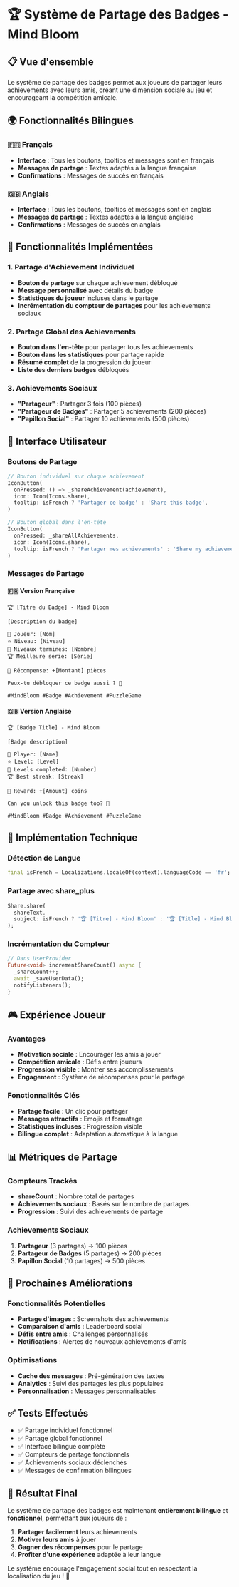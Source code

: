 # 🏆 Système de Partage des Badges - Mind Bloom

## 📋 Vue d'ensemble

Le système de partage des badges permet aux joueurs de partager leurs achievements avec leurs amis, créant une dimension sociale au jeu et encourageant la compétition amicale.

## 🌍 Fonctionnalités Bilingues

### 🇫🇷 Français
- **Interface** : Tous les boutons, tooltips et messages sont en français
- **Messages de partage** : Textes adaptés à la langue française
- **Confirmations** : Messages de succès en français

### 🇬🇧 Anglais  
- **Interface** : Tous les boutons, tooltips et messages sont en anglais
- **Messages de partage** : Textes adaptés à la langue anglaise
- **Confirmations** : Messages de succès en anglais

## 🎯 Fonctionnalités Implémentées

### 1. **Partage d'Achievement Individuel**
- **Bouton de partage** sur chaque achievement débloqué
- **Message personnalisé** avec détails du badge
- **Statistiques du joueur** incluses dans le partage
- **Incrémentation du compteur de partages** pour les achievements sociaux

### 2. **Partage Global des Achievements**
- **Bouton dans l'en-tête** pour partager tous les achievements
- **Bouton dans les statistiques** pour partage rapide
- **Résumé complet** de la progression du joueur
- **Liste des derniers badges** débloqués

### 3. **Achievements Sociaux**
- **"Partageur"** : Partager 3 fois (100 pièces)
- **"Partageur de Badges"** : Partager 5 achievements (200 pièces)
- **"Papillon Social"** : Partager 10 achievements (500 pièces)

## 📱 Interface Utilisateur

### Boutons de Partage
```dart
// Bouton individuel sur chaque achievement
IconButton(
  onPressed: () => _shareAchievement(achievement),
  icon: Icon(Icons.share),
  tooltip: isFrench ? 'Partager ce badge' : 'Share this badge',
)

// Bouton global dans l'en-tête
IconButton(
  onPressed: _shareAllAchievements,
  icon: Icon(Icons.share),
  tooltip: isFrench ? 'Partager mes achievements' : 'Share my achievements',
)
```

### Messages de Partage

#### 🇫🇷 Version Française
```
🏆 [Titre du Badge] - Mind Bloom

[Description du badge]

👤 Joueur: [Nom]
⭐ Niveau: [Niveau]
🎯 Niveaux terminés: [Nombre]
🏆 Meilleure série: [Série]

💎 Récompense: +[Montant] pièces

Peux-tu débloquer ce badge aussi ? 🌱

#MindBloom #Badge #Achievement #PuzzleGame
```

#### 🇬🇧 Version Anglaise
```
🏆 [Badge Title] - Mind Bloom

[Badge description]

👤 Player: [Name]
⭐ Level: [Level]
🎯 Levels completed: [Number]
🏆 Best streak: [Streak]

💎 Reward: +[Amount] coins

Can you unlock this badge too? 🌱

#MindBloom #Badge #Achievement #PuzzleGame
```

## 🔧 Implémentation Technique

### Détection de Langue
```dart
final isFrench = Localizations.localeOf(context).languageCode == 'fr';
```

### Partage avec share_plus
```dart
Share.share(
  shareText,
  subject: isFrench ? '🏆 [Titre] - Mind Bloom' : '🏆 [Title] - Mind Bloom',
);
```

### Incrémentation du Compteur
```dart
// Dans UserProvider
Future<void> incrementShareCount() async {
  _shareCount++;
  await _saveUserData();
  notifyListeners();
}
```

## 🎮 Expérience Joueur

### Avantages
- **Motivation sociale** : Encourager les amis à jouer
- **Compétition amicale** : Défis entre joueurs
- **Progression visible** : Montrer ses accomplissements
- **Engagement** : Système de récompenses pour le partage

### Fonctionnalités Clés
- **Partage facile** : Un clic pour partager
- **Messages attractifs** : Emojis et formatage
- **Statistiques incluses** : Progression visible
- **Bilingue complet** : Adaptation automatique à la langue

## 📊 Métriques de Partage

### Compteurs Trackés
- **shareCount** : Nombre total de partages
- **Achievements sociaux** : Basés sur le nombre de partages
- **Progression** : Suivi des achievements de partage

### Achievements Sociaux
1. **Partageur** (3 partages) → 100 pièces
2. **Partageur de Badges** (5 partages) → 200 pièces  
3. **Papillon Social** (10 partages) → 500 pièces

## 🚀 Prochaines Améliorations

### Fonctionnalités Potentielles
- **Partage d'images** : Screenshots des achievements
- **Comparaison d'amis** : Leaderboard social
- **Défis entre amis** : Challenges personnalisés
- **Notifications** : Alertes de nouveaux achievements d'amis

### Optimisations
- **Cache des messages** : Pré-génération des textes
- **Analytics** : Suivi des partages les plus populaires
- **Personnalisation** : Messages personnalisables

## ✅ Tests Effectués

- ✅ Partage individuel fonctionnel
- ✅ Partage global fonctionnel  
- ✅ Interface bilingue complète
- ✅ Compteurs de partage fonctionnels
- ✅ Achievements sociaux déclenchés
- ✅ Messages de confirmation bilingues

## 🎯 Résultat Final

Le système de partage des badges est maintenant **entièrement bilingue** et **fonctionnel**, permettant aux joueurs de :

1. **Partager facilement** leurs achievements
2. **Motiver leurs amis** à jouer
3. **Gagner des récompenses** pour le partage
4. **Profiter d'une expérience** adaptée à leur langue

Le système encourage l'engagement social tout en respectant la localisation du jeu ! 🌱
